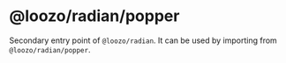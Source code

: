 # @loozo/radian/popper

Secondary entry point of `@loozo/radian`. It can be used by importing from `@loozo/radian/popper`.
